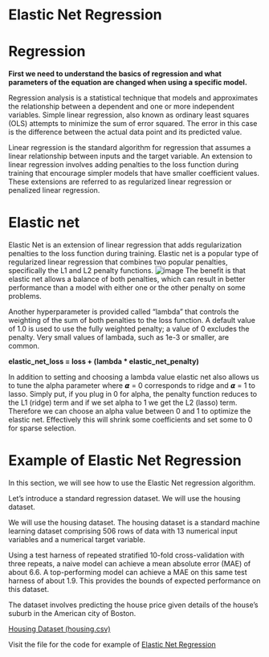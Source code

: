 # **Elastic Net Regression**

# Regression
**First we need to understand the basics of regression and what parameters of the equation are changed when using a specific model.**

Regression analysis is a statistical technique that models and approximates the relationship between a dependent and one or more independent variables. Simple linear regression, also known as ordinary least squares (OLS) attempts to minimize the sum of error squared. The error in this case is the difference between the actual data point and its predicted value.

Linear regression is the standard algorithm for regression that assumes a linear relationship between inputs and the target variable. 
An extension to linear regression involves adding penalties to the loss function during training that encourage simpler models that have smaller coefficient values. 
These extensions are referred to as regularized linear regression or penalized linear regression.

# **Elastic net** 

Elastic Net is an extension of linear regression that adds regularization penalties to the loss function during training.
Elastic net is a popular type of regularized linear regression that combines two popular penalties, specifically the L1 and L2 penalty functions.
![image](https://user-images.githubusercontent.com/57637086/134214127-d36b3b93-21bc-49e4-b74a-6c0bb0362311.png)
The benefit is that elastic net allows a balance of both penalties, which can result in better performance than a model with either one or the other penalty on some problems.

Another hyperparameter is provided called “lambda” that controls the weighting of the sum of both penalties to the loss function. A default value of 1.0 is used to use the fully weighted penalty; a value of 0 excludes the penalty. Very small values of lambada, such as 1e-3 or smaller, are common.

**elastic_net_loss = loss + (lambda * elastic_net_penalty)**

In addition to setting and choosing a lambda value elastic net also allows us to tune the alpha parameter where 𝞪 = 0 corresponds to ridge and 𝞪 = 1 to lasso. Simply put, if you plug in 0 for alpha, the penalty function reduces to the L1 (ridge) term and if we set alpha to 1 we get the L2 (lasso) term. Therefore we can choose an alpha value between 0 and 1 to optimize the elastic net. Effectively this will shrink some coefficients and set some to 0 for sparse selection.

# **Example of Elastic Net Regression**

In this section, we will see how to use the Elastic Net regression algorithm.

Let’s introduce a standard regression dataset. We will use the housing dataset.

We will use the housing dataset. The housing dataset is a standard machine learning dataset comprising 506 rows of data with 13 numerical input variables and a numerical target variable.

Using a test harness of repeated stratified 10-fold cross-validation with three repeats, a naive model can achieve a mean absolute error (MAE) of about 6.6. A top-performing model can achieve a MAE on this same test harness of about 1.9. This provides the bounds of expected performance on this dataset.

The dataset involves predicting the house price given details of the house’s suburb in the American city of Boston.

[Housing Dataset (housing.csv)](https://raw.githubusercontent.com/jbrownlee/Datasets/master/housing.csv)

Visit the file for the code for example of [Elastic Net Regression](https://colab.research.google.com/drive/1ZaA9Of9Nf0CinU_EWtgRNtQat12I8Rg8?usp=sharing)

